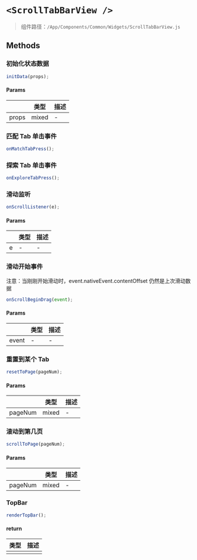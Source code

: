 # `<ScrollTabBarView />`

> 组件路径：`/App/Components/Common/Widgets/ScrollTabBarView.js`

## Methods

### 初始化状态数据

```js
initData(props);
```

#### Params

|       | 类型  | 描述 |
| ----- | ----- | ---- |
| props | mixed | -    |

### 匹配 Tab 单击事件

```js
onMatchTabPress();
```

### 探索 Tab 单击事件

```js
onExploreTabPress();
```

### 滑动监听

```js
onScrollListener(e);
```

#### Params

|     | 类型 | 描述 |
| --- | ---- | ---- |
| e   | -    | -    |

### 滑动开始事件

注意：当刚刚开始滑动时，event.nativeEvent.contentOffset 仍然是上次滑动数据

```js
onScrollBeginDrag(event);
```

#### Params

|       | 类型 | 描述 |
| ----- | ---- | ---- |
| event | -    | -    |

### 重置到某个 Tab

```js
resetToPage(pageNum);
```

#### Params

|         | 类型  | 描述 |
| ------- | ----- | ---- |
| pageNum | mixed | -    |

### 滚动到第几页

```js
scrollToPage(pageNum);
```

#### Params

|         | 类型  | 描述 |
| ------- | ----- | ---- |
| pageNum | mixed | -    |

### TopBar

```js
renderTopBar();
```

#### return

| 类型 | 描述 |
| ---- | ---- |
|      |      |
